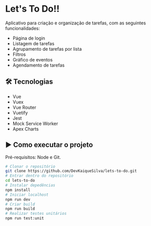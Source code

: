 # Let's To Do!!

<p>Aplicativo para criação e organização de tarefas, com as seguintes funcionalidades: </p>

- Página de login
- Listagem de tarefas
- Agrupamento de tarefas por lista
- Filtros
- Gráfico de eventos
- Agendamento de tarefas

<h2>🛠 Tecnologias</h2>

- Vue
- Vuex
- Vue Router
- Vuetify
- Jest
- Mock Service Worker
- Apex Charts

<h2>▶️ Como executar o projeto</h2>

Pré-requisitos: Node e Git.

```bash
# Clonar o repositório
git clone https://github.com/DevKaiqueSilva/lets-to-do.git
# Entrar dentro do repositório
cd lets-to-do
# Instalar depedências
npm install
# Iniciar localhost
npm run dev
# Criar build
npm run build
# Realizar testes unitários
npm run test:unit
